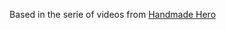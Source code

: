 Based in the serie of videos from <html><a href = "https://handmadehero.org/">Handmade Hero </a></html>

